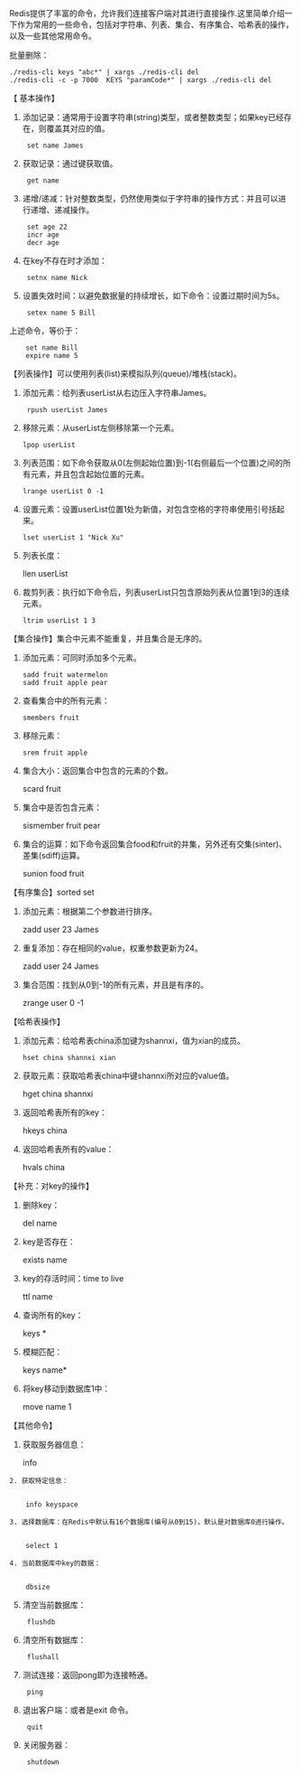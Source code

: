 Redis提供了丰富的命令，允许我们连接客户端对其进行直接操作.这里简单介绍一下作为常用的一些命令，包括对字符串、列表、集合、有序集合、哈希表的操作，以及一些其他常用命令。

批量删除：

	./redis-cli keys "abc*" | xargs ./redis-cli del
	./redis-cli -c -p 7000  KEYS "paramCode*" | xargs ./redis-cli del

【 基本操作】

1. 添加记录：通常用于设置字符串(string)类型，或者整数类型；如果key已经存在，则覆盖其对应的值。


		set name James  

2. 获取记录：通过键获取值。


		get name  

3. 递增/递减：针对整数类型，仍然使用类似于字符串的操作方式：并且可以进行递增、递减操作。


	    set age 22  
	    incr age   
	    decr age  

4. 在key不存在时才添加：


    	setnx name Nick  

5. 设置失效时间：以避免数据量的持续增长，如下命令：设置过期时间为5s。 


    	setex name 5 Bill  

  上述命令，等价于：


	    set name Bill  
	    expire name 5  


【列表操作】可以使用列表(list)来模拟队列(queue)/堆栈(stack)。
1. 添加元素：给列表userList从右边压入字符串James。


    	rpush userList James  

 2. 移除元素：从userList左侧移除第一个元素。


    	lpop userList   

 3. 列表范围：如下命令获取从0(左侧起始位置)到-1(右侧最后一个位置)之间的所有元素，并且包含起始位置的元素。


    	lrange userList 0 -1  

 4. 设置元素：设置userList位置1处为新值，对包含空格的字符串使用引号括起来。


    	lset userList 1 "Nick Xu"  

  5. 列表长度：


    	llen userList  

 6. 裁剪列表：执行如下命令后，列表userList只包含原始列表从位置1到3的连续元素。


    	ltrim userList 1 3  

 

【集合操作】集合中元素不能重复，并且集合是无序的。
 1. 添加元素：可同时添加多个元素。


	    sadd fruit watermelon  
	    sadd fruit apple pear  

 2. 查看集合中的所有元素：


    	smembers fruit  

 3. 移除元素：


    	srem fruit apple  

  4. 集合大小：返回集合中包含的元素的个数。


    	scard fruit  

  5. 集合中是否包含元素：


    	sismember fruit pear  

  6. 集合的运算：如下命令返回集合food和fruit的并集，另外还有交集(sinter)、差集(sdiff)运算。


    	sunion food fruit  

 

【有序集合】sorted set
  1. 添加元素：根据第二个参数进行排序。


    	zadd user 23 James  

   2. 重复添加：存在相同的value，权重参数更新为24。


    	zadd user 24 James  

   3. 集合范围：找到从0到-1的所有元素，并且是有序的。


    	zrange user 0 -1  

 

 【哈希表操作】

 1. 添加元素：给哈希表china添加键为shannxi，值为xian的成员。


    	hset china shannxi xian   

  2. 获取元素：获取哈希表china中键shannxi所对应的value值。


    	hget china shannxi   

  3. 返回哈希表所有的key：


    	hkeys china   

  4. 返回哈希表所有的value：


    	hvals china  

 

   【补充：对key的操作】

  1. 删除key：


    	del name  

   2. key是否存在：


    	exists name  

  3. key的存活时间：time to live


    	ttl name  

  4. 查询所有的key：


    	keys *  

  5. 模糊匹配：


    	keys name*  

  6. 将key移动到数据库1中：


    	move name 1  

  
   【其他命令】
   1. 获取服务器信息：  


    	info  

    2. 获取特定信息：


    	info keyspace  

    3. 选择数据库：在Redis中默认有16个数据库(编号从0到15)，默认是对数据库0进行操作。


    	select 1  

    4. 当前数据库中key的数据：


    	dbsize  

5. 清空当前数据库：


    	flushdb  

6. 清空所有数据库：


    	flushall  

7. 测试连接：返回pong即为连接畅通。  


    	ping  

8. 退出客户端：或者是exit   命令。


    	quit  

9. 关闭服务器：


    	shutdown  
